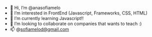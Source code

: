 - 👋 Hi, I’m @anasofiamelo
- 👀 I’m interested in FrontEnd (Javascript, Frameworks, CSS, HTML)
- 🌱 I’m currently learning Javascript!!
- 💞️ I’m looking to collaborate on companies that wants to teach :)
- 📫 @sofiamelod@gmail.com

<!---
anasofiamelo/anasofiamelo is a ✨ special ✨ repository because its `README.md` (this file) appears on your GitHub profile.
You can click the Preview link to take a look at your changes.
--->
